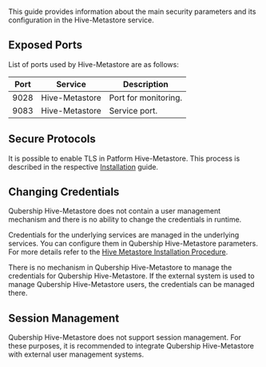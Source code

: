 This guide provides information about the main security parameters and its configuration in the Hive-Metastore service.

## Exposed Ports

List of ports used by Hive-Metastore are as follows: 

| Port | Service                       | Description                                                                                                                                                                                                                                                                                |
|------|-------------------------------|--------------------------------------------------------------------------------------------------------------------------------------------------------------------------------------------------------------------------------------------------------------------------------------------|
| 9028 | Hive-Metastore                         | Port for monitoring.                                                                                                                                                                                                                                         |
| 9083 | Hive-Metastore                         | Service port.                                                                                                                                                                                                                                |


## Secure Protocols

It is possible to enable TLS in Patform Hive-Metastore. This process is described in the respective [Installation](/docs/public/installation.md#enable-httpstls) guide.

## Changing Credentials

Qubership Hive-Metastore does not contain a user management mechanism and there is no ability to change the credentials in runtime.

Credentials for the underlying services are managed in the underlying services. You can configure them in Qubership Hive-Metastore parameters. For more details refer to the [Hive Metastore Installation Procedure](/docs/public/installation.md#deployment-using-dppubhelm_deployer).

There is no mechanism in Qubership Hive-Metastore to manage the credentials for Qubership Hive-Metastore. If the external system is used to manage Qubership Hive-Metastore users, the credentials can be managed there. 

## Session Management

Qubership Hive-Metastore does not support session management. For these purposes, it is recommended to integrate Qubership Hive-Metastore with external user management systems.
